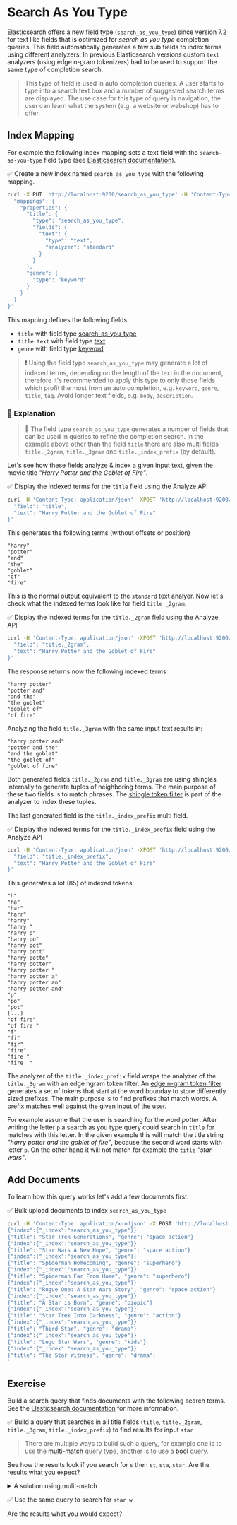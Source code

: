 # Search As You Type

Elasticsearch offers a new field type (`search_as_you_type`) since version 7.2 for text like fields that is optimized for *search as you type* completion queries. This field automatically generates a few sub fields to index terms using different analyzers. In previous Elasticsearch versions custom `text` analyzers (using edge n-gram tokenizers) had to be used to support the same type of completion search.

> This type of field is used in auto completion queries. A user starts to type into a search text box and a number of suggested search terms are displayed. The use case for this type of query is navigation, the user can learn what the system (e.g. a website or webshop) has to offer.


## Index Mapping

For example the following index mapping sets a text field with the `search-as-you-type` field type (see [Elasticsearch documentation](https://www.elastic.co/guide/en/elasticsearch/reference/current/search-as-you-type.html)).

✅ Create a new index named `search_as_you_type` with the following mapping.

```bash
curl -X PUT 'http://localhost:9200/search_as_you_type' -H 'Content-Type: application/json' -d '{
  "mappings": {
    "properties": {
      "title": {
        "type": "search_as_you_type",
        "fields": {
          "text": {
            "type": "text",
            "analyzer": "standard"
          }
        }
      },
      "genre": {
        "type": "keyword"
      }
    }
  }
}'
```

This mapping defines the following fields.

* `title` with field type [search_as_you_type](https://www.elastic.co/guide/en/elasticsearch/reference/current/search-as-you-type.html)
* `title.text` with field type [text](https://www.elastic.co/guide/en/elasticsearch/reference/current/text.html)
* `genre` with field type [keyword](https://www.elastic.co/guide/en/elasticsearch/reference/current/keyword.html)

> **❗️** Using the field type `search_as_you_type` may generate a lot of indexed terms, depending on the length of the text in the document, therefore it's recommended to apply this type to only those fields which profit the most from an auto completion, e.g. `keyword`, `genre`, `title`, `tag`. Avoid longer text fields, e.g. `body`, `description`.


### 🔎 Explanation

> **🔎** The field type `search_as_you_type` generates a number of fields that can be used in queries to refine the completion search. In the example above other than the field `title` there are also multi fields `title._2gram`, `title._3gram` and `title._index_prefix` (by default).

Let's see how these fields analyze & index a given input text, given the movie title *"Harry Potter and the Goblet of Fire"*.

✅ Display the indexed terms for the `title` field using the Analyze API

```bash
curl -H 'Content-Type: application/json' -XPOST 'http://localhost:9200/search_as_you_type/_analyze?pretty' -d '{
  "field": "title",
  "text": "Harry Potter and the Goblet of Fire"
}'
```

This generates the following terms (without offsets or position)

```
"harry"
"potter"
"and"
"the"
"goblet"
"of"
"fire"
```

This is the normal output equivalent to the `standard` text analyer. Now let's check what the indexed terms look like for field `title._2gram`.

✅ Display the indexed terms for the `title._2gram` field using the Analyze API

```bash
curl -H 'Content-Type: application/json' -XPOST 'http://localhost:9200/search_as_you_type/_analyze?pretty' -d '{
  "field": "title._2gram",
  "text": "Harry Potter and the Goblet of Fire"
}'
```

The response returns now the following indexed terms

```
"harry potter"
"potter and"
"and the"
"the goblet"
"goblet of"
"of fire"
```

Analyzing the field `title._3gram` with the same input text results in:

```
"harry potter and"
"potter and the"
"and the goblet"
"the goblet of"
"goblet of fire"
```

Both generated fields `title._2gram` and `title._3gram` are using shingles internally to generate tuples of neighboring terms. The main purpose of these two fields is to match phrases. The [shingle token filter](https://www.elastic.co/guide/en/elasticsearch/reference/current/analysis-shingle-tokenfilter.html) is part of the analyzer to index these tuples.

The last generated field is the `title._index_prefix` multi field.

✅ Display the indexed terms for the `title._index_prefix` field using the Analyze API

```bash
curl -H 'Content-Type: application/json' -XPOST 'http://localhost:9200/search_as_you_type/_analyze?pretty' -d '{
  "field": "title._index_prefix",
  "text": "Harry Potter and the Goblet of Fire"
}'
```

This generates a lot (85) of indexed tokens:

```
"h"
"ha"
"har"
"harr"
"harry"
"harry "
"harry p"
"harry po"
"harry pot"
"harry pott"
"harry potte"
"harry potter"
"harry potter "
"harry potter a"
"harry potter an"
"harry potter and"
"p"
"po"
"pot"
[...]
"of fire"
"of fire "
"f"
"fi"
"fir"
"fire"
"fire "
"fire  "
```

The analyzer of the `title._index_prefix` field wraps the analyzer of the `title._3gram` with an edge ngram token filter. An [edge n-gram token filter](https://www.elastic.co/guide/en/elasticsearch/reference/current/analysis-edgengram-tokenfilter.html) generates a set of tokens that start at the word bounday to store differently sized prefixes. The main purpose is to find prefixes that match words. A prefix matches well against the given input of the user.

For example assume that the user is searching for the word *potter*. After writing the letter `p` a search as you type query could search in `title` for matches with this letter. In the given example this will match the title string *"harry potter and the goblet of fire"*, because the second word starts with letter `p`. On the other hand it will not match for example the `title` *"star wars"*.


## Add Documents

To learn how this query works let's add a few documents first.

✅ Bulk upload documents to index `search_as_you_type`

```bash
curl -H 'Content-Type: application/x-ndjson' -X POST 'http://localhost:9200/search_as_you_type/_bulk' -d '
{"index":{"_index":"search_as_you_type"}}
{"title": "Star Trek Generations", "genre": "space action"}
{"index":{"_index":"search_as_you_type"}}
{"title": "Star Wars A New Hope", "genre": "space action"}
{"index":{"_index":"search_as_you_type"}}
{"title": "Spiderman Homecoming", "genre": "superhero"}
{"index":{"_index":"search_as_you_type"}}
{"title": "Spiderman Far From Home", "genre": "superhero"}
{"index":{"_index":"search_as_you_type"}}
{"title": "Rogue One: A Star Wars Story", "genre": "space action"}
{"index":{"_index":"search_as_you_type"}}
{"title": "A Star is Born", "genre": "biopic"}
{"index":{"_index":"search_as_you_type"}}
{"title": "Star Trek Into Darkness", "genre": "action"}
{"index":{"_index":"search_as_you_type"}}
{"title": "Third Star", "genre": "drama"}
{"index":{"_index":"search_as_you_type"}}
{"title": "Lego Star Wars", "genre": "kids"}
{"index":{"_index":"search_as_you_type"}}
{"title": "The Star Witness", "genre": "drama"}
'
```


## Exercise

Build a search query that finds documents with the following search terms. See the [Elasticsearch documentation](https://www.elastic.co/guide/en/elasticsearch/reference/current/search-as-you-type.html) for more information.

✅ Build a query that searches in all title fields (`title`, `title._2gram`, `title._3gram`, `title._index_prefix`) to find results for input `star`

> There are multiple ways to build such a query, for example one is to use the [multi-match](./../queries/multi_match.md) query type, another is to use a [bool](./../queries/bool.md) query.

See how the results look if you search for `s` then `st`, `sta`, `star`. Are the results what you expect?

<details>
<summary>A solution using mulit-match</summary>

The following query uses the `multi-match` query type to search in all these fields.

```bash
curl -X POST 'http://localhost:9200/search_as_you_type/_search?pretty' -H 'Content-Type: application/json' -d '{
  "query": {
    "multi_match": {
      "query": "s",
      "type": "bool_prefix",
      "fields": [
        "title",
        "title._2gram",
        "title._3gram",
        "title._index_prefix"
      ]
    }
  }
}'
```
</details>

✅ Use the same query to search for `star w`

Are the results what you would expect?
